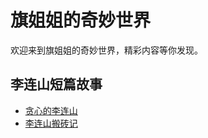 # 旗姐姐的奇妙世界

欢迎来到旗姐姐的奇妙世界，精彩内容等你发现。

## 李连山短篇故事

* [贪心的李连山](./短篇故事/贪心的李连山.md)
* [李连山搬砖记](./短篇故事/李连山搬砖记.md)